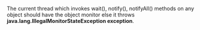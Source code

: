 The current thread which invokes wait(), notify(), notifyAll() methods on any object should have the object monitor else it throws 
**java.lang.IllegalMonitorStateException exception**.
